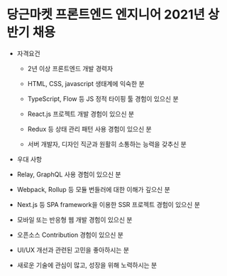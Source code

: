 # 당근마켓 프론트엔드 엔지니어 2021년 상반기 채용

- 자격요건

  - 2년 이상 프론트엔드 개발 경력자

  - HTML, CSS, javascript 생태계에 익숙한 분

  - TypeScript, Flow 등 JS 정적 타이핑 툴 경험이 있으신 분

  - React.js 프로젝트 개발 경험이 있으신 분

  - Redux 등 상태 관리 패턴 사용 경험이 있으신 분

  - 서버 개발자, 디자인 직군과 원활히 소통하는 능력을 갖추신 분

- 우대 사항

- Relay, GraphQL 사용 경험이 있으신 분

- Webpack, Rollup 등 모듈 번들러에 대한 이해가 깊으신 분

- Next.js 등 SPA framework을 이용한 SSR 프로젝트 경험이 있으신 분

- 모바일 또는 반응형 웹 개발 경험이 있으신 분

- 오픈소스 Contribution 경험이 있으신 분

- UI/UX 개선과 관련된 고민을 좋아하시는 분

- 새로운 기술에 관심이 많고, 성장을 위해 노력하시는 분
